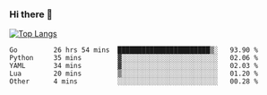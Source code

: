 ### Hi there 👋

<!--
**3Xpl0it3r/3Xpl0it3r** is a ✨ _special_ ✨ repository because its `README.md` (this file) appears on your GitHub profile.

Here are some ideas to get you started:

- 🔭 I’m currently working on ...
- 🌱 I’m currently learning ...
- 👯 I’m looking to collaborate on ...
- 🤔 I’m looking for help with ...
- 💬 Ask me about ...
- 📫 How to reach me: ...
- 😄 Pronouns: ...
- ⚡ Fun fact: ...
-->


[![Top Langs](https://github-readme-stats.vercel.app/api/top-langs/?username=3Xpl0it3r&layout=compact)](https://github.com/3Xpl0it3r/3Xpl0it3r)

<!--START_SECTION:waka-->

```text
Go         26 hrs 54 mins  ███████████████████████▒░   93.90 %
Python     35 mins         ▓░░░░░░░░░░░░░░░░░░░░░░░░   02.06 %
YAML       34 mins         ▓░░░░░░░░░░░░░░░░░░░░░░░░   02.03 %
Lua        20 mins         ▒░░░░░░░░░░░░░░░░░░░░░░░░   01.20 %
Other      4 mins          ░░░░░░░░░░░░░░░░░░░░░░░░░   00.28 %
```

<!--END_SECTION:waka-->
